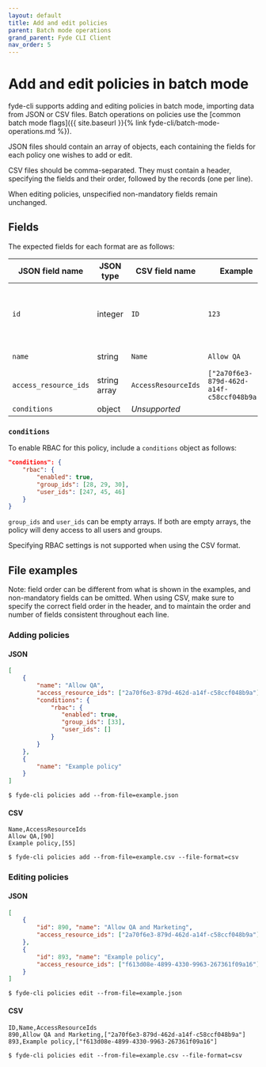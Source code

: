 ```yaml
---
layout: default
title: Add and edit policies
parent: Batch mode operations
grand_parent: Fyde CLI Client
nav_order: 5
---
```

# Add and edit policies in batch mode

fyde-cli supports adding and editing policies in batch mode, importing data from JSON or CSV files.
Batch operations on policies use the [common batch mode flags]({{ site.baseurl }}{% link fyde-cli/batch-mode-operations.md %}).

JSON files should contain an array of objects, each containing the fields for each policy one wishes to add or edit.

CSV files should be comma-separated.
They must contain a header, specifying the fields and their order, followed by the records (one per line).

When editing policies, unspecified non-mandatory fields remain unchanged.

## Fields

The expected fields for each format are as follows:

| JSON field name | JSON type | CSV field name | Example | Description | Mandatory
| --- | --- | --- | --- | --- | --- |
| `id` | integer | `ID` | `123` | ID of the policy to edit.<br>**Used only when editing** | When editing
| `name` | string | `Name` | `Allow QA` | Name of the policy | When adding
| `access_resource_ids` | string array | `AccessResourceIds` | `["2a70f6e3-879d-462d-a14f-c58ccf048b9a"]` | Resource IDs of the policy | No
| `conditions` | object | _Unsupported_ |  | See below | No

### `conditions`

To enable RBAC for this policy, include a `conditions` object as follows:

```json
"conditions": {
    "rbac": {
        "enabled": true,
        "group_ids": [28, 29, 30],
        "user_ids": [247, 45, 46]
    }
}
```

`group_ids` and `user_ids` can be empty arrays.
If both are empty arrays, the policy will deny access to all users and groups.

Specifying RBAC settings is not supported when using the CSV format.

## File examples

Note: field order can be different from what is shown in the examples, and non-mandatory fields can be omitted.
When using CSV, make sure to specify the correct field order in the header, and to maintain the order and number of fields consistent throughout each line.

### Adding policies

#### JSON

```json
[
    {
        "name": "Allow QA",
        "access_resource_ids": ["2a70f6e3-879d-462d-a14f-c58ccf048b9a"],
        "conditions": {
            "rbac": {
               "enabled": true,
               "group_ids": [33],
               "user_ids": []
            }
        }
    },
    {
        "name": "Example policy"
    }
]
```

`$ fyde-cli policies add --from-file=example.json`

#### CSV

```
Name,AccessResourceIds
Allow QA,[90]
Example policy,[55]
```

`$ fyde-cli policies add --from-file=example.csv --file-format=csv`

### Editing policies

#### JSON

```json
[
    {
        "id": 890, "name": "Allow QA and Marketing",
        "access_resource_ids": ["2a70f6e3-879d-462d-a14f-c58ccf048b9a"]
    },
    {
        "id": 893, "name": "Example policy",
        "access_resource_ids": ["f613d08e-4899-4330-9963-267361f09a16"]
    }
]
```

`$ fyde-cli policies edit --from-file=example.json`

#### CSV

```
ID,Name,AccessResourceIds
890,Allow QA and Marketing,["2a70f6e3-879d-462d-a14f-c58ccf048b9a"]
893,Example policy,["f613d08e-4899-4330-9963-267361f09a16"]
```

`$ fyde-cli policies edit --from-file=example.csv --file-format=csv`